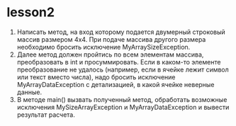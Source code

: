 # lesson2

1. Написать метод, на вход которому подается двумерный строковый массив размером 4х4. При подаче массива другого размера необходимо бросить исключение MyArraySizeException.
2. Далее метод должен пройтись по всем элементам массива, преобразовать в int и просуммировать. Если в каком-то элементе преобразование не удалось (например, если в ячейке лежит символ или текст вместо числа), надо бросить исключение MyArrayDataException с детализацией, в какой ячейке неверные данные.
3. В методе main() вызвать полученный метод, обработать возможные исключения MySizeArrayException и MyArrayDataException и вывести результат расчета.
